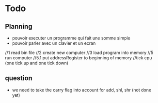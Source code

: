 # Todo


Planning
----
- pouvoir executer un programme qui fait une somme simple 
- pouvoir parler avec un clavier et un ecran 

//1 read bin file 
//2 create new computer 
//3 load program into memory
//5 run computer 
  //5.1 put addressRegister to beginning of memory 
  //tick cpu (one tick up and one tick down)



question
--
- we need to take the carry flag into account for add, shl, shr (not done yet) 

